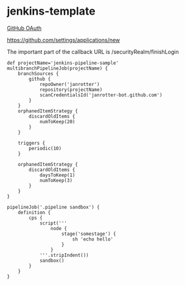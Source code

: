 # jenkins-template

[GitHub OAuth](https://wiki.jenkins.io/display/JENKINS/GitHub+OAuth+Plugin)

<https://github.com/settings/applications/new>

The important part of the callback URL is /securityRealm/finishLogin

```
def projectName='jenkins-pipeline-sample'
multibranchPipelineJob(projectName) {
    branchSources {
        github {
            repoOwner('janrotter')
            repository(projectName)
            scanCredentialsId('janrotter-bot.github.com')
        }
    }
    orphanedItemStrategy {
        discardOldItems {
            numToKeep(20)
        }
    }

    triggers {
        periodic(10)
    }

    orphanedItemStrategy {
        discardOldItems {
            daysToKeep(1)
            numToKeep(3)
        }
    }
}
```

```
pipelineJob('.pipeline sandbox') {
    definition {
        cps {
            script('''
                node {
                    stage('somestage') {
                        sh 'echo hello'
                    }
                }
            '''.stripIndent())
            sandbox()
        }
    }
}
```